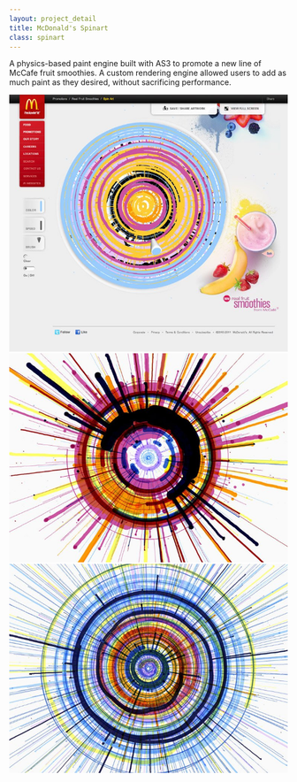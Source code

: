 ```yaml
---
layout: project_detail
title: McDonald's Spinart
class: spinart
---
```


A physics-based paint engine built with AS3 to promote a new line of McCafe fruit smoothies. A custom rendering engine allowed users to add as much paint as they desired, without sacrificing performance.

<div class="videoWrapper" data-vimeoid="74584841"><!-- vimeo --></div>
<div><img src="/img/projects/spinart3.jpg" alt="Multi-color McDonalds spin art demonstration"/></div>
<div><img src="/img/projects/spinart4.jpg" alt="Multi-color McDonalds spin art variation"/></div>
<div><img src="/img/projects/spinart5.jpg" alt="Multi-color McDonalds spin art variation"/></div>